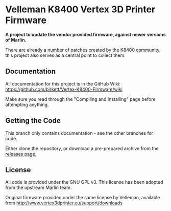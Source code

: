 # Velleman K8400 Vertex 3D Printer Firmware
**A project to update the vendor provided firmware, against newer versions of Marlin.**

There are already a number of patches created by the K8400 community, this project also serves as a central point to collect them.

## Documentation
All documentation for this project is in the GitHub Wiki: https://github.com/birkett/Vertex-K8400-Firmware/wiki

Make sure you read through the "Compiling and Installing" page before attempting anything.


## Getting the Code
This branch only contains documentation - see the other branches for code.

Either clone the repository, or download a pre-prepared archive from the [releases page.](https://github.com/birkett/Vertex-K8400-Firmware/releases)

## License
All code is provided under the GNU GPL v3. This license has been adopted from the upstream Marlin team.

Original firmware provided under the same license by Velleman, available from http://www.vertex3dprinter.eu/support/downloads
